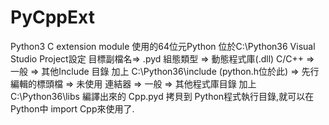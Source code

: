 # PyCppExt
Python3 C extension module
使用的64位元Python 位於C:\Python36
Visual Studio Project設定
目標副檔名=> .pyd
組態類型  => 動態程式庫(.dll)
C/C++    => 一般 => 其他Include 目錄 加上 C:\Python36\include  (python.h位於此)
         => 先行編輯的標頭檔 => 未使用
連結器   => 一般  => 其他程式庫目錄 加上 C:\Python36\libs
編譯出來的 Cpp.pyd 拷貝到 Python程式執行目錄,就可以在Python中 import Cpp來使用了.
